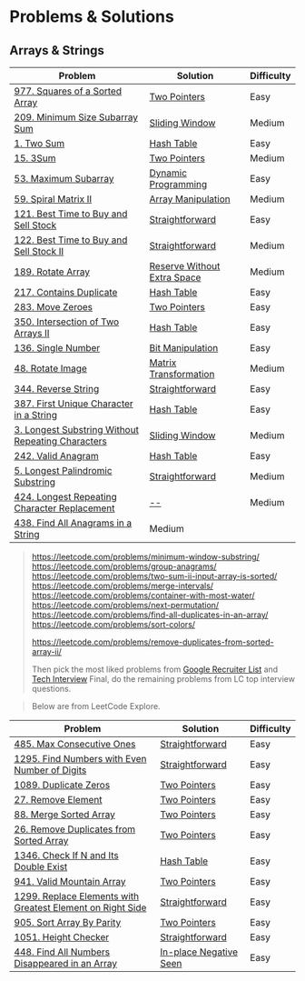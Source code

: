 # Problems & Solutions

## Arrays & Strings
| Problem         | Solution | Difficulty |
|------------------|----------|------------|
|[977. Squares of a Sorted Array](https://leetcode.com/problems/squares-of-a-sorted-array/)|[Two Pointers](../leetcode/977.squares-of-a-sorted-array.md)|Easy|
|[209. Minimum Size Subarray Sum](https://leetcode.com/problems/minimum-size-subarray-sum/)|[Sliding Window](../leetcode/209.minimum-size-subarray-sum.md)|Medium|
|[1. Two Sum](https://leetcode.com/problems/two-sum/)|[Hash Table](../leetcode/1.two-sum.md)|Easy|
|[15. 3Sum](https://leetcode.com/problems/3sum/)|[Two Pointers](../leetcode/15.3sum.md)|Medium|
|[53. Maximum Subarray](https://leetcode.com/problems/maximum-subarray/)|[Dynamic Programming](../leetcode/53.maximum-subarray.md)|Easy|
|[59. Spiral Matrix II](https://leetcode.com/problems/spiral-matrix-ii/)|[Array Manipulation](../leetcode/59.spiral-matrix-ii.md)|Medium|
|[121. Best Time to Buy and Sell Stock](https://leetcode.com/problems/best-time-to-buy-and-sell-stock/)|[Straightforward](../leetcode/121.best-time-to-buy-and-sell-stock.md)|Easy|
|[122. Best Time to Buy and Sell Stock II](https://leetcode.com/problems/best-time-to-buy-and-sell-stock-ii/)|[Straightforward](../leetcode/122.best-time-to-buy-and-sell-stock-ii.md)|Medium|
|[189. Rotate Array](https://leetcode.com/problems/rotate-array/)|[Reserve Without Extra Space](../leetcode/189.rotate-array.md)|Medium|
|[217. Contains Duplicate](https://leetcode.com/problems/contains-duplicate/)|[Hash Table](../leetcode/217.contains-duplicate.md)|Easy|
|[283. Move Zeroes](https://leetcode.com/problems/move-zeroes/)|[Two Pointers](../leetcode/283.move-zeros.md)|Easy|
|[350. Intersection of Two Arrays II](https://leetcode.com/problems/intersection-of-two-arrays-ii/)|[Hash Table](../leetcode/350.intersection-of-two-arrays-ii.md)|Easy|
|[136. Single Number](https://leetcode.com/problems/single-number/)|[Bit Manipulation](../leetcode/136.single-number.md)|Easy|
|[48. Rotate Image](https://leetcode.com/problems/rotate-image/)|[Matrix Transformation](../leetcode/48.rotate-image.md)|Medium|
|[344. Reverse String](https://leetcode.com/problems/reverse-string/)|[Straightforward](../leetcode/344.reverse-string.md)|Easy|
|[387. First Unique Character in a String](https://leetcode.com/problems/first-unique-character-in-a-string/)|[Hash Table](../leetcode/387.first-unique-character-in-a-string.md)|Easy|
|[3. Longest Substring Without Repeating Characters](https://leetcode.com/problems/longest-substring-without-repeating-characters/)|[Sliding Window](../leetcode/3.longest-substring-without-repeating-characters.md)|Medium|
|[242. Valid Anagram](https://leetcode.com/problems/valid-anagram/)|[Hash Table](../leetcode/242.valid-anagram.md)|Easy|
|[5. Longest Palindromic Substring](https://leetcode.com/problems/longest-palindromic-substring/)|[Straightforward](../leetcode/5.longest-palindromic-substring.md)|Medium|
|[424. Longest Repeating Character Replacement](https://leetcode.com/problems/longest-repeating-character-replacement/)|[--](../leetcode/424.longest-repeating-character-replacement.md)|Medium|
|[438. Find All Anagrams in a String](../leetcode/438.find-all-anagrams-in-a-string.md)|Medium|

> https://leetcode.com/problems/minimum-window-substring/
> https://leetcode.com/problems/group-anagrams/
> https://leetcode.com/problems/two-sum-ii-input-array-is-sorted/
> https://leetcode.com/problems/merge-intervals/
> https://leetcode.com/problems/container-with-most-water/
> https://leetcode.com/problems/next-permutation/
> https://leetcode.com/problems/find-all-duplicates-in-an-array/
> https://leetcode.com/problems/sort-colors/
>
> https://leetcode.com/problems/remove-duplicates-from-sorted-array-ii/
> 
> Then pick the most liked problems from [Google Recruiter List](https://turingplanet.org/2020/09/18/leetcode_planning_list/#Array) and [Tech Interview](https://www.techinterviewhandbook.org/algorithms/array/)
> Final, do the remaining problems from LC top interview questions.

> Below are from LeetCode Explore.

| Problem         | Solution | Difficulty |
|------------------|----------|------------|
|[485. Max Consecutive Ones](https://leetcode.com/problems/max-consecutive-ones/)|[Straightforward](../leetcode/485.max-consecutive-ones.md)|Easy|
|[1295. Find Numbers with Even Number of Digits](https://leetcode.com/problems/find-numbers-with-even-number-of-digits/)|[Straightforward](../leetcode/1295.find-numbers-with-even-number-of-digits.md)|Easy|
|[1089. Duplicate Zeros](https://leetcode.com/problems/duplicate-zeros/)|[Two Pointers](../leetcode/1089.duplicate-zeros.md)|Easy|
|[27. Remove Element](https://leetcode.com/problems/remove-element/)|[Two Pointers](../leetcode/27.remove-element.md)|Easy|
|[88. Merge Sorted Array](https://leetcode.com/problems/merge-sorted-array/)|[Two Pointers](../leetcode/88.merge-sorted-array.md)|Easy|
|[26. Remove Duplicates from Sorted Array](https://leetcode.com/problems/remove-duplicates-from-sorted-array/)|[Two Pointers](../leetcode/26.remove-duplicates-from-sorted-array.md)|Easy|
|[1346. Check If N and Its Double Exist](https://leetcode.com/problems/check-if-n-and-its-double-exist/)|[Hash Table](../leetcode/1346.check-if-n-and-its-double-exist.md)|Easy|
|[941. Valid Mountain Array](https://leetcode.com/problems/valid-mountain-array/)|[Two Pointers](../leetcode/941.valid-mountain-array.md)|Easy|
|[1299. Replace Elements with Greatest Element on Right Side](https://leetcode.com/problems/replace-elements-with-greatest-element-on-right-side/)|[Straightforward](../leetcode/1299.replace-elements-with-greatest-element-on-right-side.md)|Easy|
|[905. Sort Array By Parity](https://leetcode.com/problems/sort-array-by-parity/)|[Two Pointers](../leetcode/905.sort-array-by-parity.md)|Easy|
|[1051. Height Checker](https://leetcode.com/problems/height-checker/)|[Straightforward](../leetcode/1051.height-checker.md)|Easy|
|[448. Find All Numbers Disappeared in an Array](https://leetcode.com/problems/find-all-numbers-disappeared-in-an-array/)|[In-place Negative Seen](../leetcode/448.find-all-numbers-disappeared-in-an-array.md)|Easy|
